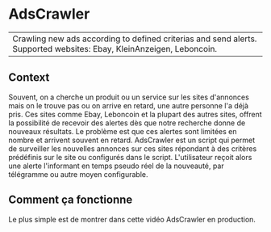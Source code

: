 # AdsCrawler
<table><tr><td>
Crawling new ads according to defined criterias and send alerts. Supported websites: Ebay, KleinAnzeigen, Leboncoin.
</td></tr></table>

## Context
Souvent, on a cherche un produit ou un service sur les sites d'annonces mais on le trouve pas ou on arrive en retard, une autre personne l'a déjà pris. Ces sites comme Ebay, Leboncoin et la plupart des autres sites, offrent la possibilité de recevoir des alertes dès que notre recherche donne de nouveaux résultats. Le problème est que ces alertes sont limitées en nombre et arrivent souvent en retard. AdsCrawler est un script qui permet de surveiller les nouvelles annonces sur ces sites répondant à des critères prédéfinis sur le site ou configurés dans le script. L'utilisateur reçoit alors une alerte l'informant en temps pseudo réel de la nouveauté, par télégramme ou autre moyen configurable.

## Comment ça fonctionne
Le plus simple est de montrer dans cette vidéo AdsCrawler en production.
